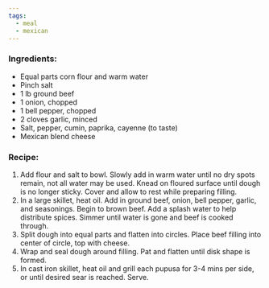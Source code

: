 ```yaml
---
tags:
  - meal
  - mexican
---
```

### Ingredients:
- Equal parts corn flour and warm water
- Pinch salt
- 1 lb ground beef
- 1 onion, chopped
- 1 bell pepper, chopped
- 2 cloves garlic, minced
- Salt, pepper, cumin, paprika, cayenne (to taste)
- Mexican blend cheese

### Recipe:
1. Add flour and salt to bowl. Slowly add in warm water until no dry spots remain, not all water may be used. Knead on floured surface until dough is no longer sticky. Cover and allow to rest while preparing filling. 
2. In a large skillet, heat oil. Add in ground beef, onion, bell pepper, garlic, and seasonings. Begin to brown beef. Add a splash water to help distribute spices. Simmer until water is gone and beef is cooked through.
3. Split dough into equal parts and flatten into circles. Place beef filling into center of circle, top with cheese.
4. Wrap and seal dough around filling. Pat and flatten until disk shape is formed. 
5. In cast iron skillet, heat oil and grill each pupusa for 3-4 mins per side, or until desired sear is reached. Serve. 